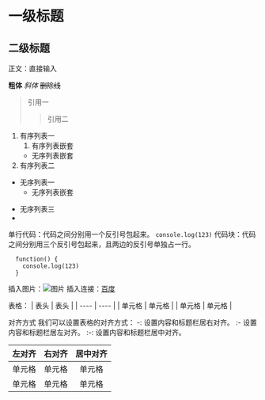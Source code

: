 # 一级标题
## 二级标题

正文：直接输入

**粗体**
*斜体*
~~删除线~~

>引用一
>>引用二

1. 有序列表一
   1. 有序列表嵌套
   - 无序列表嵌套
2. 有序列表二
- 无序列表一
  + 无序列表嵌套
* 无序列表三
* 
单行代码：代码之间分别用一个反引号包起来。
`console.log(123)`
代码块：代码之间分别用三个反引号包起来，且两边的反引号单独占一行。
```
  function() {
    console.log(123)
  }
```

插入图片：![图片](https://static.leetcode-cn.com/cn-mono-assets/production/assets/logo-dark-cn.c42314a8.svg)
插入连接：[百度](www.baidu.com)

表格：
|  表头   | 表头  |
|  ----  | ----  |
| 单元格  | 单元格 |
| 单元格  | 单元格 |

对齐方式
我们可以设置表格的对齐方式：
-: 设置内容和标题栏居右对齐。
:- 设置内容和标题栏居左对齐。
:-: 设置内容和标题栏居中对齐。

| 左对齐 | 右对齐 | 居中对齐 |
| :-----| ----: | :----: |
| 单元格 | 单元格 | 单元格 |
| 单元格 | 单元格 | 单元格 |
